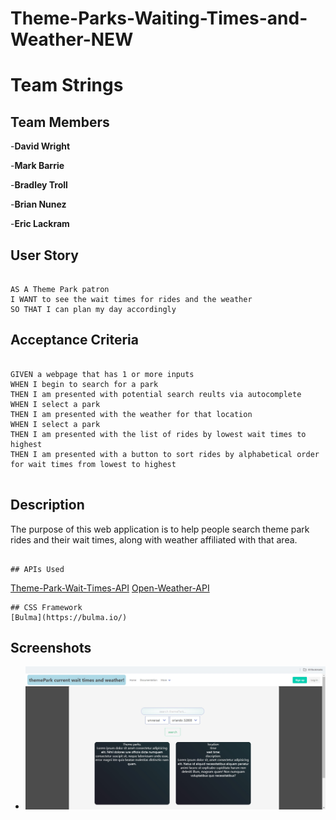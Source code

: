 # Theme-Parks-Waiting-Times-and-Weather-NEW

# Team Strings

## Team Members
-**David Wright**

-**Mark Barrie**

-**Bradley Troll**

-**Brian Nunez**

-**Eric Lackram**

## User Story

```

AS A Theme Park patron
I WANT to see the wait times for rides and the weather
SO THAT I can plan my day accordingly
```

## Acceptance Criteria

```

GIVEN a webpage that has 1 or more inputs
WHEN I begin to search for a park
THEN I am presented with potential search reults via autocomplete
WHEN I select a park
THEN I am presented with the weather for that location
WHEN I select a park 
THEN I am presented with the list of rides by lowest wait times to highest
THEN I am presented with a button to sort rides by alphabetical order for wait times from lowest to highest


```

## Description
The purpose of this web application is to help people search theme park rides and their wait times, along with weather affiliated with that area.

```

## APIs Used

```
[Theme-Park-Wait-Times-API](https://queue-times.com/en-US/pages/api)
[Open-Weather-API](https://openweathermap.org/api)

```
## CSS Framework
[Bulma](https://bulma.io/)
``` 


## Screenshots

- ![Screenshot 1](./assets/readme_screenshots/Mock_Up_1.jpg)

